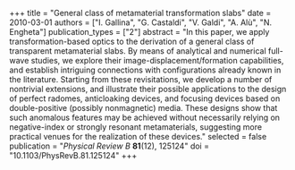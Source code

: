 +++
title = "General class of metamaterial transformation slabs"
date = 2010-03-01
authors = ["I. Gallina", "G. Castaldi", "V. Galdi", "A. Alù", "N. Engheta"]
publication_types = ["2"]
abstract = "In this paper, we apply transformation-based optics to the derivation of a general class of transparent metamaterial slabs. By means of analytical and numerical full-wave studies, we explore their image-displacement/formation capabilities, and establish intriguing connections with configurations already known in the literature. Starting from these revisitations, we develop a number of nontrivial extensions, and illustrate their possible applications to the design of perfect radomes, anticloaking devices, and focusing devices based on double-positive (possibly nonmagnetic) media. These designs show that such anomalous features may be achieved without necessarily relying on negative-index or strongly resonant metamaterials, suggesting more practical venues for the realization of these devices."
selected = false
publication = "*Physical Review B* **81**(12), 125124"
doi = "10.1103/PhysRevB.81.125124"
+++
